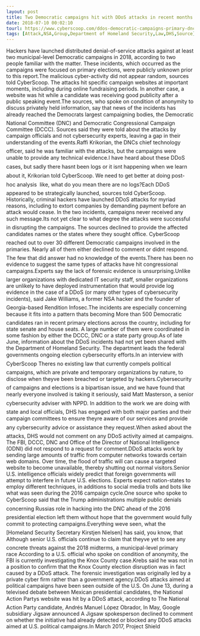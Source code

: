 ```yaml
---
layout: post
title: Two Democratic campaigns hit with DDoS attacks in recent months
date: 2018-07-10 00:02:10
tourl: https://www.cyberscoop.com/ddos-democratic-campaigns-primary-dnc-dccc/?category_news=technology
tags: [Attack,NSA,Group,Department of Homeland Security,Law,DHS,Source]
---
```

Hackers have launched distributed denial-of-service attacks against at least two municipal-level Democratic campaigns in 2018, according to two people familiar with the matter. These incidents, which occurred as the campaigns were focused on primary elections, were publicly unknown prior to this report.The malicious cyber-activity did not appear random, sources told CyberScoop. The attacks hit specific campaign websites at important moments, including during online fundraising periods. In another case, a website was hit while a candidate was receiving good publicity after a public speaking event.The sources, who spoke on condition of anonymity to discuss privately held information, say that news of the incidents has already reached the Democrats largest campaigning bodies, the Democratic National Committee (DNC) and Democratic Congressional Campaign Committee (DCCC). Sources said they were told about the attacks by campaign officials and not cybersecurity experts, leaving a gap in their understanding of the events.Raffi Krikorian, the DNCs chief technology officer, said he was familiar with the attacks, but the campaigns were unable to provide any technical evidence.I have heard about these DDoS cases, but sadly there hasnt been logs or it isnt happening when we learn about it, Krikorian told CyberScoop. We need to get better at doing post-hoc analysis  like, what do you mean there are no logs?Each DDoS appeared to be strategically launched, sources told CyberScoop. Historically, criminal hackers have launched DDoS attacks for myriad reasons, including to extort companies by demanding payment before an attack would cease. In the two incidents, campaigns never received any such message.Its not yet clear to what degree the attacks were successful in disrupting the campaigns. The sources declined to provide the affected candidates names or the states where they sought office. CyberScoop reached out to over 30 different Democratic campaigns involved in the primaries. Nearly all of them either declined to comment or didnt respond. The few that did answer had no knowledge of the events.There has been no evidence to suggest the same types of attacks have hit congressional campaigns.Experts say the lack of forensic evidence is unsurprising.Unlike larger organizations with dedicated IT security staff, smaller organizations are unlikely to have deployed instrumentation that would provide log evidence in the case of a DDoS (or many other types of cybersecurity incidents), said Jake Williams, a former NSA hacker and the founder of Georgia-based Rendition Infosec.The incidents are especially concerning because it fits into a pattern thats becoming More than 500 Democratic candidates ran in recent primary elections across the country, including for state senate and house seats. A large number of them were coordinated in some fashion by either the DCCC, DNC or a state party group.As of late June, information about the DDoS incidents had not yet been shared with the Department of Homeland Security. The department leads the federal governments ongoing election cybersecurity efforts.In an interview with CyberScoop Theres no existing law that currently compels political campaigns, which are private and temporary organizations by nature, to disclose when theyve been breached or targeted by hackers.Cybersecurity of campaigns and elections is a bipartisan issue, and we have found that nearly everyone involved is taking it seriously, said Matt Masterson, a senior cybersecurity adviser with NPPD. In addition to the work we are doing with state and local officials, DHS has engaged with both major parties and their campaign committees to ensure theyre aware of our services and provide any cybersecurity advice or assistance they request.When asked about the attacks, DHS would not comment on any DDoS activity aimed at campaigns. The FBI, DCCC, DNC and Office of the Director of National Intelligence (ODNI) did not respond to a request for comment.DDoS attacks work by sending large amounts of traffic from computer networks towards certain web domains. Over time, the flood of traffic will can cause a targeted website to become unavailable, thereby shutting out normal visitors.Senior U.S. intelligence officials widely predict that foreign governments will attempt to interfere in future U.S. elections. Experts expect nation-states to employ different techniques, in additions to social media trolls and bots like what was seen during the 2016 campaign cycle.One source who spoke to CyberScoop said that the Trump administrations multiple public denials concerning Russias role in hacking into the DNC ahead of the 2016 presidential election left them without hope that the government would fully commit to protecting campaigns.Everything weve seen, what the [Homeland Security Secretary Kirstjen Nielsen] has said, you know, that Although senior U.S. officials continue to claim that theyve yet to see any concrete threats against the 2018 midterms, a municipal-level primary race According to a U.S. official who spoke on condition of anonymity, the FBI is currently investigating the Knox County case.Krebs said he was not in a position to confirm that the Knox County election disruption was in fact caused by a DDoS attack. The forensic investigation was originally led by a private cyber firm rather than a government agency.DDoS attacks aimed at political campaigns have been seen outside of the U.S. On June 13, during a televised debate between Mexican presidential candidates, the National Action Partys website was hit by a DDoS attack, according to The National Action Party candidate, Andrés Manuel López Obrador, In May, Google subsidiary Jigsaw announced A Jigsaw spokesperson declined to comment on whether the initiative had already detected or blocked any DDoS attacks aimed at U.S. political campaigns.In March 2017, Project Shield 